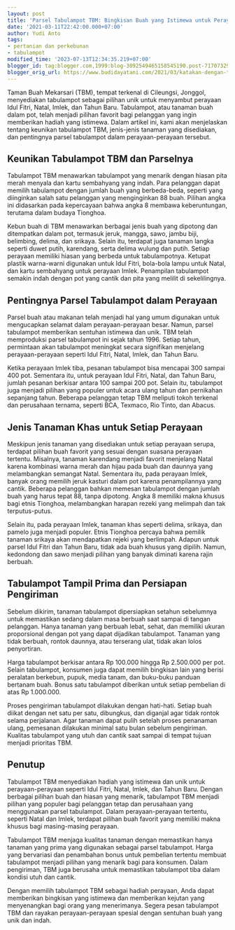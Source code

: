 ```yaml
---
layout: post
title: 'Parsel Tabulampot TBM: Bingkisan Buah yang Istimewa untuk Perayaan Spesial'
date: '2021-03-11T22:42:00.000+07:00'
author: Yudi Anto
tags:
- pertanian dan perkebunan
- tabulampot
modified_time: '2023-07-13T12:34:35.219+07:00'
blogger_id: tag:blogger.com,1999:blog-3092549465158545190.post-7170732962339714513
blogger_orig_url: https://www.budidayatani.com/2021/03/katakan-dengan-tabulampot.html
---
```


<p>Taman Buah Mekarsari (TBM), tempat terkenal di Cileungsi, Jonggol, menyediakan tabulampot sebagai pilihan unik untuk menyambut perayaan Idul Fitri, Natal, Imlek, dan Tahun Baru. Tabulampot, atau tanaman buah dalam pot, telah menjadi pilihan favorit bagi pelanggan yang ingin memberikan hadiah yang istimewa. Dalam artikel ini, kami akan menjelaskan tentang keunikan tabulampot TBM, jenis-jenis tanaman yang disediakan, dan pentingnya parsel tabulampot dalam perayaan-perayaan tersebut.</p><h2>Keunikan Tabulampot TBM dan Parselnya</h2><p>Tabulampot TBM menawarkan tabulampot yang menarik dengan hiasan pita merah menyala dan kartu sembahyang yang indah. Para pelanggan dapat memilih tabulampot dengan jumlah buah yang berbeda-beda, seperti yang diinginkan salah satu pelanggan yang menginginkan 88 buah. Pilihan angka ini didasarkan pada kepercayaan bahwa angka 8 membawa keberuntungan, terutama dalam budaya Tionghoa.</p><p>Kebun buah di TBM menawarkan berbagai jenis buah yang dipotong dan ditempatkan dalam pot, termasuk jeruk, mangga, sawo, jambu biji, belimbing, delima, dan srikaya. Selain itu, terdapat juga tanaman langka seperti duwet putih, karendang, serta delima wulung dan putih. Setiap perayaan memiliki hiasan yang berbeda untuk tabulampotnya. Ketupat plastik warna-warni digunakan untuk Idul Fitri, bola-bola lampu untuk Natal, dan kartu sembahyang untuk perayaan Imlek. Penampilan tabulampot semakin indah dengan pot yang cantik dan pita yang melilit di sekelilingnya.</p><h2>Pentingnya Parsel Tabulampot dalam Perayaan</h2><p>Parsel buah atau makanan telah menjadi hal yang umum digunakan untuk mengucapkan selamat dalam perayaan-perayaan besar. Namun, parsel tabulampot memberikan sentuhan istimewa dan unik. TBM telah memproduksi parsel tabulampot ini sejak tahun 1996. Setiap tahun, permintaan akan tabulampot meningkat secara signifikan menjelang perayaan-perayaan seperti Idul Fitri, Natal, Imlek, dan Tahun Baru.</p><p>Ketika perayaan Imlek tiba, pesanan tabulampot bisa mencapai 300 sampai 400 pot. Sementara itu, untuk perayaan Idul Fitri, Natal, dan Tahun Baru, jumlah pesanan berkisar antara 100 sampai 200 pot. Selain itu, tabulampot juga menjadi pilihan yang populer untuk acara ulang tahun dan pernikahan sepanjang tahun. Beberapa pelanggan tetap TBM meliputi tokoh terkenal dan perusahaan ternama, seperti BCA, Texmaco, Rio Tinto, dan Abacus.</p><h2>Jenis Tanaman Khas untuk Setiap Perayaan</h2><p>Meskipun jenis tanaman yang disediakan untuk setiap perayaan serupa, terdapat pilihan buah favorit yang sesuai dengan suasana perayaan tertentu. Misalnya, tanaman karendang menjadi favorit menjelang Natal karena kombinasi warna merah dan hijau pada buah dan daunnya yang melambangkan semangat Natal. Sementara itu, pada perayaan Imlek, banyak orang memilih jeruk kasturi dalam pot karena penampilannya yang cantik. Beberapa pelanggan bahkan memesan tabulampot dengan jumlah buah yang harus tepat 88, tanpa dipotong. Angka 8 memiliki makna khusus bagi etnis Tionghoa, melambangkan harapan rezeki yang melimpah dan tak terputus-putus.</p><p>Selain itu, pada perayaan Imlek, tanaman khas seperti delima, srikaya, dan pamelo juga menjadi populer. Etnis Tionghoa percaya bahwa pemilik tanaman srikaya akan mendapatkan rejeki yang berlimpah. Adapun untuk parsel Idul Fitri dan Tahun Baru, tidak ada buah khusus yang dipilih. Namun, kedondong dan sawo menjadi pilihan yang banyak diminati karena rajin berbuah.</p><h2>Tabulampot Tampil Prima dan Persiapan Pengiriman</h2><p>Sebelum dikirim, tanaman tabulampot dipersiapkan setahun sebelumnya untuk memastikan sedang dalam masa berbuah saat sampai di tangan pelanggan. Hanya tanaman yang berbuah lebat, sehat, dan memiliki ukuran proporsional dengan pot yang dapat dijadikan tabulampot. Tanaman yang tidak berbuah, rontok daunnya, atau terserang ulat, tidak akan lolos penyortiran.</p><p>Harga tabulampot berkisar antara Rp 100.000 hingga Rp 2.500.000 per pot. Selain tabulampot, konsumen juga dapat memilih bingkisan lain yang berisi peralatan berkebun, pupuk, media tanam, dan buku-buku panduan bertanam buah. Bonus satu tabulampot diberikan untuk setiap pembelian di atas Rp 1.000.000.</p><p>Proses pengiriman tabulampot dilakukan dengan hati-hati. Setiap buah diikat dengan net satu per satu, dibungkus, dan diganjal agar tidak rontok selama perjalanan. Agar tanaman dapat pulih setelah proses penanaman ulang, pemesanan dilakukan minimal satu bulan sebelum pengiriman. Kualitas tabulampot yang utuh dan cantik saat sampai di tempat tujuan menjadi prioritas TBM.</p><h2>Penutup</h2><p>Tabulampot TBM menyediakan hadiah yang istimewa dan unik untuk perayaan-perayaan seperti Idul Fitri, Natal, Imlek, dan Tahun Baru. Dengan berbagai pilihan buah dan hiasan yang menarik, tabulampot TBM menjadi pilihan yang populer bagi pelanggan tetap dan perusahaan yang menggunakan parsel tabulampot. Dalam perayaan-perayaan tertentu, seperti Natal dan Imlek, terdapat pilihan buah favorit yang memiliki makna khusus bagi masing-masing perayaan.</p><p>Tabulampot TBM menjaga kualitas tanaman dengan memastikan hanya tanaman yang prima yang digunakan sebagai parsel tabulampot. Harga yang bervariasi dan penambahan bonus untuk pembelian tertentu membuat tabulampot menjadi pilihan yang menarik bagi para konsumen. Dalam pengiriman, TBM juga berusaha untuk memastikan tabulampot tiba dalam kondisi utuh dan cantik.</p><p>Dengan memilih tabulampot TBM sebagai hadiah perayaan, Anda dapat memberikan bingkisan yang istimewa dan memberikan kejutan yang menyenangkan bagi orang yang menerimanya. Segera pesan tabulampot TBM dan rayakan perayaan-perayaan spesial dengan sentuhan buah yang unik dan indah.</p>
